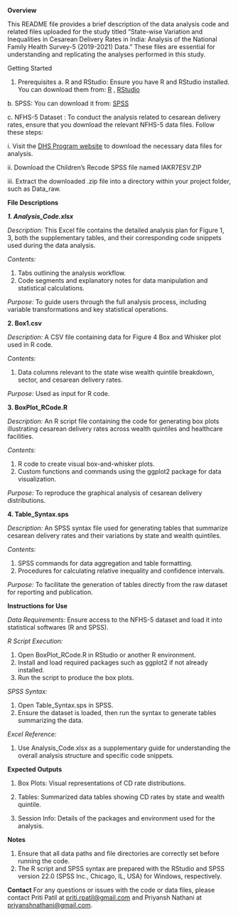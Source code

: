 **Overview**

This README file provides a brief description of the data analysis code and related files uploaded for the study titled “State-wise Variation and Inequalities in Cesarean Delivery Rates in India: Analysis of the National Family Health Survey-5 (2019-2021) Data.” These files are essential for understanding and replicating the analyses performed in this study.

Getting Started

1. Prerequisites
a.  R and RStudio: Ensure you have R and RStudio installed. You can download them from: [R](https://cran.r-project.org/mirrors.html) , [RStudio](https://posit.co/download/rstudio-desktop/)

b. SPSS: You can download it from: [SPSS](https://www.ibm.com/products/spss-statistics)

c. NFHS-5 Dataset : To conduct the analysis related to cesarean delivery rates, ensure that you download the relevant NFHS-5 data files. Follow these steps:

   i. Visit the [DHS Program website](https://dhsprogram.com/data/dataset/India_Standard-DHS_2020.cfm?flag=1) to download the necessary data files for analysis.
   
   ii. Download the Children’s Recode SPSS file named IAKR7ESV.ZIP
   
   iii. Extract the downloaded .zip file into a directory within your project folder, such as Data_raw.

**File Descriptions**

**_1. Analysis_Code.xlsx_**

_Description:_ This Excel file contains the detailed analysis plan for Figure 1, 3, both the supplementary tables, and their corresponding code snippets used during the data analysis.

_Contents:_
1. Tabs outlining the analysis workflow.
2. Code segments and explanatory notes for data manipulation and statistical calculations.

_Purpose:_ To guide users through the full analysis process, including variable transformations and key statistical operations.

**2. Box1.csv**

_Description:_ A CSV file containing data for Figure 4 Box and Whisker plot used in R code.

_Contents:_

1. Data columns relevant to the state wise wealth quintile breakdown, sector, and cesarean delivery rates. 

_Purpose:_ Used as input for R code.

**3. BoxPlot_RCode.R**

_Description:_ An R script file containing the code for generating box plots illustrating cesarean delivery rates across wealth quintiles and healthcare facilities.

_Contents:_
1. R code to create visual box-and-whisker plots.
2. Custom functions and commands using the ggplot2 package for data visualization.

_Purpose:_ To reproduce the graphical analysis of cesarean delivery distributions.

**4. Table_Syntax.sps**

_Description:_ An SPSS syntax file used for generating tables that summarize cesarean delivery rates and their variations by state and wealth quintiles.

_Contents:_
1. SPSS commands for data aggregation and table formatting.
2. Procedures for calculating relative inequality and confidence intervals.

_Purpose:_ To facilitate the generation of tables directly from the raw dataset for reporting and publication.

**Instructions for Use**

_Data Requirements:_ Ensure access to the NFHS-5 dataset and load it into statistical softwares (R and SPSS).

_R Script Execution:_
1. Open BoxPlot_RCode.R in RStudio or another R environment.
2. Install and load required packages such as ggplot2 if not already installed.
3. Run the script to produce the box plots.

_SPSS Syntax:_
1. Open Table_Syntax.sps in SPSS.
2. Ensure the dataset is loaded, then run the syntax to generate tables summarizing the data.

_Excel Reference:_
1. Use Analysis_Code.xlsx as a supplementary guide for understanding the overall analysis structure and specific code snippets.

**Expected Outputs**

1. Box Plots: Visual representations of CD rate distributions.

2. Tables: Summarized data tables showing CD rates by state and wealth quintile.

3. Session Info: Details of the packages and environment used for the analysis.

**Notes**

1. Ensure that all data paths and file directories are correctly set before running the code.
2. The R script and SPSS syntax are prepared with the RStudio and SPSS version 22.0 (SPSS Inc., Chicago, IL, USA) for Windows, respectively.

**Contact**
For any questions or issues with the code or data files, please contact Priti Patil at priti.rpatil@gmail.com and Priyansh Nathani at priyanshnathani@gmail.com.

